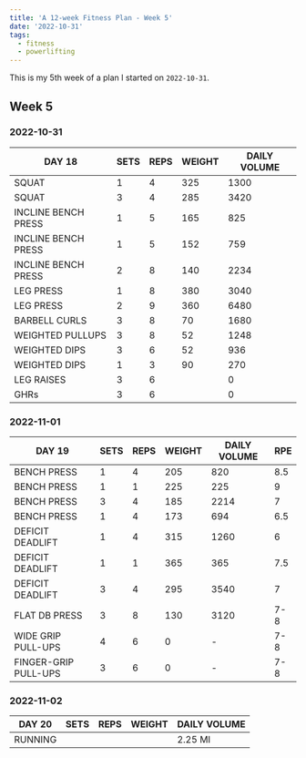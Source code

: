 ```yaml
---
title: 'A 12-week Fitness Plan - Week 5'
date: '2022-10-31'
tags:
  - fitness
  - powerlifting
---
```


This is my 5th week of a plan I started on `2022-10-31`.

## Week 5

### 2022-10-31

| DAY 18              | SETS | REPS | WEIGHT | DAILY VOLUME |
| ------------------- | ---- | ---- | ------ | ------------ |
| SQUAT               | 1    | 4    | 325    | 1300         |
| SQUAT               | 3    | 4    | 285    | 3420         |
| INCLINE BENCH PRESS | 1    | 5    | 165    | 825          |
| INCLINE BENCH PRESS | 1    | 5    | 152    | 759          |
| INCLINE BENCH PRESS | 2    | 8    | 140    | 2234         |
| LEG PRESS           | 1    | 8    | 380    | 3040         |
| LEG PRESS           | 2    | 9    | 360    | 6480         |
| BARBELL CURLS       | 3    | 8    | 70     | 1680         |
| WEIGHTED PULLUPS    | 3    | 8    | 52     | 1248         |
| WEIGHTED DIPS       | 3    | 6    | 52     | 936          |
| WEIGHTED DIPS       | 1    | 3    | 90     | 270          |
| LEG RAISES          | 3    | 6    |        | 0            |
| GHRs                | 3    | 6    |        | 0            |

### 2022-11-01

| DAY 19               | SETS | REPS | WEIGHT | DAILY VOLUME | RPE |
| -------------------- | ---- | ---- | ------ | ------------ | --- |
| BENCH PRESS          | 1    | 4    | 205    | 820          | 8.5 |
| BENCH PRESS          | 1    | 1    | 225    | 225          | 9   |
| BENCH PRESS          | 3    | 4    | 185    | 2214         | 7   |
| BENCH PRESS          | 1    | 4    | 173    | 694          | 6.5 |
| DEFICIT DEADLIFT     | 1    | 4    | 315    | 1260         | 6   |
| DEFICIT DEADLIFT     | 1    | 1    | 365    | 365          | 7.5 |
| DEFICIT DEADLIFT     | 3    | 4    | 295    | 3540         | 7   |
| FLAT DB PRESS        | 3    | 8    | 130    | 3120         | 7-8 |
| WIDE GRIP PULL-UPS   | 4    | 6    | 0      | -            | 7-8 |
| FINGER-GRIP PULL-UPS | 3    | 6    | 0      | -            | 7-8 |

### 2022-11-02

|DAY 20 |SETS|REPS|WEIGHT|DAILY VOLUME|
|-------|----|----|------|------------|
|RUNNING|    |    |      |2.25 MI     |
